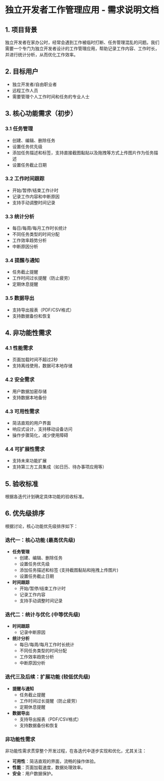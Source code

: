 # 独立开发者工作管理应用 - 需求说明文档

## 1. 项目背景

独立开发者在家办公时，经常会遇到工作被临时打断、任务管理混乱的问题。我们需要一个专门为独立开发者设计的工作管理应用，帮助记录工作内容、工作时长，并进行统计分析，从而优化工作效率。

## 2. 目标用户

- 独立开发者/自由职业者
- 远程工作人员
- 需要管理个人工作时间和任务的专业人士

## 3. 核心功能需求（初步）

### 3.1 任务管理
- 创建、编辑、删除任务
- 设置任务优先级
- 添加任务描述和标签，支持直接截图黏贴以及拖拽等方式上传图片作为任务描述
- 设置任务截止日期

### 3.2 工作时间跟踪
- 开始/暂停/结束工作计时
- 记录工作内容和中断原因
- 支持手动调整时间记录

### 3.3 统计分析
- 每日/每周/每月工作时长统计
- 不同任务类型的时间分配
- 工作效率趋势分析
- 中断原因分析

### 3.4 提醒与通知
- 任务截止提醒
- 工作时间过长提醒（防止疲劳）
- 定期休息提醒

### 3.5 数据导出
- 支持导出报表（PDF/CSV格式）
- 支持数据备份和恢复

## 4. 非功能性需求

### 4.1 性能需求
- 页面加载时间不超过2秒
- 支持离线使用，数据可本地存储

### 4.2 安全需求
- 用户数据加密存储
- 支持数据本地备份

### 4.3 可用性需求
- 简洁直观的用户界面
- 响应式设计，支持移动设备访问
- 操作步骤简化，减少使用障碍

### 4.4 可扩展性需求
- 支持未来功能扩展
- 支持第三方工具集成（如日历、待办事项应用等）

## 5. 验收标准

根据各迭代计划确定具体功能的验收标准。

## 6. 优先级排序

根据讨论，核心功能优先级排序如下：

### 迭代一：核心功能 (最高优先级)

- **任务管理**
  - 创建、编辑、删除任务
  - 设置任务优先级
  - 添加任务描述和标签 (支持截图黏贴和拖拽上传图片)
  - 设置任务截止日期
- **时间跟踪**
  - 开始/暂停/结束工作计时
  - 记录工作内容
  - 支持手动调整时间记录

### 迭代二：统计与优化 (中等优先级)

- **时间跟踪**
  - 记录中断原因
- **统计分析**
  - 每日/每周/每月工作时长统计
  - 不同任务类型的时间分配
  - 工作效率趋势分析
  - 中断原因分析

### 迭代三及后续：扩展功能 (较低优先级)

- **提醒与通知**
  - 任务截止提醒
  - 工作时间过长提醒（防止疲劳）
  - 定期休息提醒
- **数据导出**
  - 支持导出报表（PDF/CSV格式）
  - 支持数据备份和恢复

### 非功能性需求

非功能性需求贯穿整个开发过程，在各迭代中逐步实现和优化，尤其关注：

- **可用性**：简洁直观的界面，流畅的操作体验。
- **性能**：页面加载速度，数据处理效率。
- **安全**：用户数据保护。 